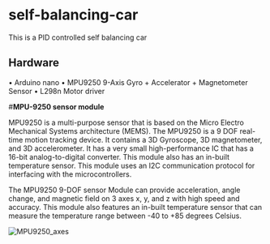 # self-balancing-car
This is a PID controlled self balancing car 

## **Hardware**

•	Arduino nano
•	MPU9250 9-Axis Gyro + Accelerator + Magnetometer Sensor
•	L298n Motor driver

#**MPU-9250 sensor module**

MPU9250 is a multi-purpose sensor that is based on the Micro Electro Mechanical Systems architecture (MEMS). The MPU9250 is a 9 DOF real-time motion tracking device. It contains a 3D Gyroscope, 3D magnetometer, and 3D accelerometer. It has a very small high-performance IC that has a 16-bit analog-to-digital converter. This module also has an in-built temperature sensor. This module uses an I2C communication protocol for interfacing with the microcontrollers.

The MPU9250 9-DOF sensor Module can provide acceleration, angle change, and magnetic field on 3 axes x, y, and z with high speed and accuracy. This module also features an in-built temperature sensor that can measure the temperature range between -40 to +85 degrees Celsius.

![MPU9250_axes](https://user-images.githubusercontent.com/127112210/223312259-ea5c1b18-b653-411a-a805-e605d3161b1a.jpg)
